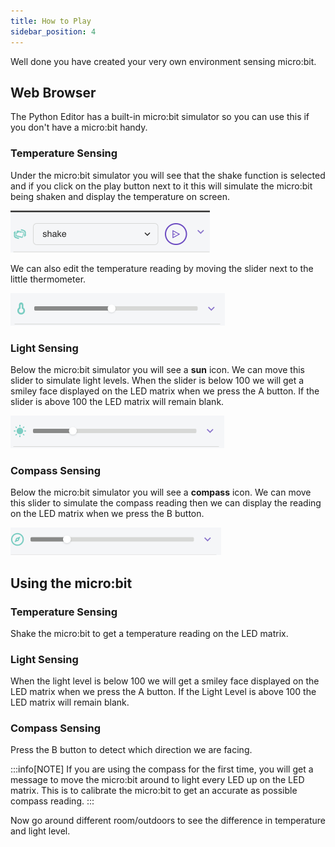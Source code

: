 ```yaml
---
title: How to Play
sidebar_position: 4
---
```


Well done you have created your very own environment sensing micro:bit.

## Web Browser

The Python Editor has a built-in micro:bit simulator so you can use this if you don't have a micro:bit handy.

### Temperature Sensing

Under the micro:bit simulator you will see that the shake function is selected and if you click on the play button next to it this will simulate the micro:bit being shaken and display the temperature on screen.

![the shake function](./img/shakeFunction.png)

We can also edit the temperature reading by moving the slider next to the little thermometer.

![The Temperature sensor](./img/TemperatureSensor.png)

### Light Sensing

Below the micro:bit simulator you will see a **sun** icon. We can move this slider to simulate light levels. When the slider is below 100 we will get a smiley face displayed on the LED matrix when we press the A button. If the slider is above 100 the LED matrix will remain blank.

![The Light sensor](./img/LightSensor.png)

### Compass Sensing

Below the micro:bit simulator you will see a **compass** icon. We can move this slider to simulate the compass reading then we can display the reading on the LED matrix when we press the B button.

![Compass Sensor](./img/Compass-Sensor.png)

## Using the micro:bit

### Temperature Sensing

Shake the micro:bit to get a temperature reading on the LED matrix.

### Light Sensing

When the light level is below 100 we will get a smiley face displayed on the LED matrix when we press the A button. If the Light Level is above 100 the LED matrix will remain blank.

### Compass Sensing

 Press the B button to detect which direction we are facing.

:::info[NOTE]
If you are using the compass for the first time, you will get a message to move the micro:bit around to light every LED up on the LED matrix. This is to calibrate the micro:bit to get an accurate as possible compass reading.
:::

Now go around different room/outdoors to see the difference in temperature and light level.
